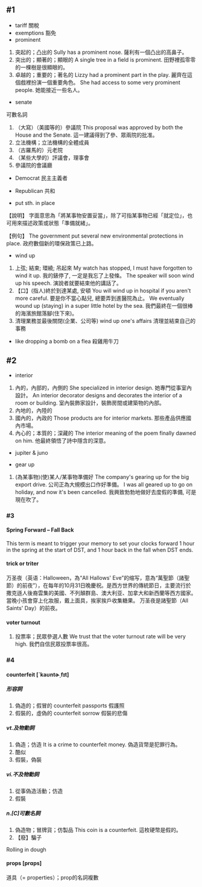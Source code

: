 ## #1
- tariff 關稅
- exemptions 豁免
- prominent
1. 突起的；凸出的
Sully has a prominent nose. 薩利有一個凸出的高鼻子。
2. 突出的；顯著的；顯眼的
A single tree in a field is prominent. 田野裡孤零零的一棵樹是很顯眼的。
3. 卓越的；重要的；著名的
Lizzy had a prominent part in the play. 麗齊在這個戲裡扮演一個重要角色。
She had access to some very prominent people. 她能接近一些名人。

- senate

可數名詞
1. （大寫）（美國等的）參議院
This proposal was approved by both the House and the Senate. 這一建議得到了參、眾兩院的批准。
2. 立法機構；立法機構的全體成員
3. （古羅馬的）元老院
4. （某些大學的）評議會，理事會
5. 參議院的會議廳


- Democrat 民主主義者
- Republican 共和

- put sth. in place

 
【說明】
字面意思為「將某事物安置妥當」，除了可指某事物已經「就定位」，也可用來描述政策或狀態「準備就緒」。
 
【例句】
The government put several new environmental protections in place.
政府數個新的環保政策已上路。


- wind up
1. 上弦; 結束; 環繞; 吊起來
My watch has stopped, I must have forgotten to wind it up. 我的錶停了, 一定是我忘了上發條。
The speaker will soon wind up his speech. 演說者就要結束他的講話了。
2. 【口】(指人)終於到達某處, 安頓
You will wind up in hospital if you aren't more careful. 要是你不當心點兒, 總要弄到進醫院為止。
We eventually wound up (staying) in a super little hotel by the sea. 我們最終在一個很棒的海濱旅館落腳(住下來)。
3. 清理業務並最後關閉(企業、公司等)
wind up one's affairs 清理並結束自己的事務

- like dropping a bomb on a flea
殺雞用牛刀

## #2
- interior

1. 內的，內部的，內側的
She specialized in interior design. 她專門從事室內設計。
An interior decorator designs and decorates the interior of a room or building. 室內裝飾家設計，裝飾房間或建築物的內部。
2. 內地的，內陸的
3. 國內的，內政的
Those products are for interior markets. 那些產品供應國內市場。
4. 內心的；本質的；深藏的
The interior meaning of the poem finally dawned on him. 他最終領悟了詩中隱含的深意。

- jupiter & juno

- gear up
1. (為某事物)(使)某人/某事物準備好
The company's gearing up for the big export drive. 公司正為大規模出口作好準備。
I was all geared up to go on holiday, and now it's been cancelled. 我興致勃勃地做好去度假的準備, 可是現在吹了。

### #3

#### Spring Forward – Fall Back
This term is meant to trigger your memory to set your clocks forward 1 hour in the spring at the start of DST, and 1 hour back in the fall when DST ends.

#### trick or triter
万圣夜（英语：Halloween，為“All Hallows' Eve”的缩写，意為“萬聖節（諸聖節）的前夜”），在每年的10月31日晚慶祝。是西方世界的傳統節日，主要流行於撒克遜人後裔雲集的美國、不列顛群島、澳大利亚、加拿大和新西蘭等西方國家。當晚小孩會穿上化妝服，戴上面具，挨家挨戶收集糖果。 万圣夜是諸聖節（All Saints' Day）的前夜。

#### voter turnout
1. 投票率；民眾參選人數
We trust that the voter turnout rate will be very high. 我們自信民眾投票率很高。


### #4

#### counterfeit [ˋkaʊntɚ͵fɪt]
##### 形容詞
1. 偽造的；假冒的
counterfeit passports 假護照
2. 假裝的，虛偽的
counterfeit sorrow 假裝的悲傷
##### vt.及物動詞
1. 偽造；仿造
It is a crime to counterfeit money. 偽造貨幣是犯罪行為。
2. 酷似
3. 假裝，偽裝
##### vi.不及物動詞
1. 從事偽造活動；仿造
2. 假裝
##### n.[C]可數名詞
1. 偽造物；冒牌貨；仿製品
This coin is a counterfeit. 這枚硬幣是假的。
2. 【廢】騙子

Rolling in dough

#### props [prɑps]
道具（= properties）；prop的名詞複數
